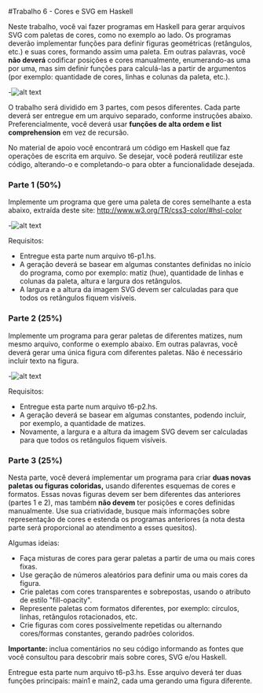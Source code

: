 #Trabalho 6 - Cores e SVG em Haskell

Neste trabalho, você vai fazer programas em Haskell para gerar arquivos SVG com paletas de cores, como no exemplo ao lado. Os programas deverão implementar funções para definir figuras geométricas (retângulos, etc.) e suas cores, formando assim uma paleta. Em outras palavras, você <b>não deverá</b> codificar posições e cores manualmente, enumerando-as uma por uma, mas sim definir funções para calculá-las a partir de argumentos (por exemplo: quantidade de cores, linhas e colunas da paleta, etc.).

-![alt text](http://www-usr.inf.ufsm.br/~andrea/elc117/src/haskell/green-cyans.png)

O trabalho será dividido em 3 partes, com pesos diferentes. Cada parte deverá ser entregue em um arquivo separado, conforme instruções abaixo. Preferencialmente, você deverá usar <b>funções de alta ordem e list comprehension</b> em vez de recursão.

No material de apoio você encontrará um código em Haskell que faz operações de escrita em arquivo. Se desejar, você poderá reutilizar este código, alterando-o e completando-o para obter a funcionalidade desejada.
<h3>Parte 1 (50%)</h3>

Implemente um programa que gere uma paleta de cores semelhante a esta abaixo, extraída deste site: http://www.w3.org/TR/css3-color/#hsl-color

-![alt text](http://www-usr.inf.ufsm.br/~andrea/elc117/src/haskell/cyan-blues.png)

 Requisitos:

  - Entregue esta parte num arquivo t6-p1.hs.
  - A geração deverá se basear em algumas constantes definidas no início do programa, como por exemplo: matiz (hue), quantidade de linhas e colunas da paleta, altura e largura dos retângulos.
  - A largura e a altura da imagem SVG devem ser calculadas para que todos os retângulos fiquem visíveis. 

<h3>Parte 2 (25%)</h3>

Implemente um programa para gerar paletas de diferentes matizes, num mesmo arquivo, conforme o exemplo abaixo. Em outras palavras, você deverá gerar uma única figura com diferentes paletas. Não é necessário incluir texto na figura. 


-![alt text](http://www-usr.inf.ufsm.br/~andrea/elc117/src/haskell/hsl.png)



Requisitos:

  - Entregue esta parte num arquivo t6-p2.hs.
  - A geração deverá se basear em algumas constantes, podendo incluir, por exemplo, a quantidade de matizes.
  - Novamente, a largura e a altura da imagem SVG devem ser calculadas para que todos os retângulos fiquem visíveis. 

<h3>Parte 3 (25%)</h3>

Nesta parte, você deverá implementar um programa para criar <b> duas novas paletas ou figuras coloridas,</b> usando diferentes esquemas de cores e formatos. Essas novas figuras devem ser bem diferentes das anteriores (partes 1 e 2), mas também <b>não devem</b> ter posições e cores definidas manualmente. Use sua criatividade, busque mais informações sobre representação de cores e estenda os programas anteriores (a nota desta parte será proporcional ao atendimento a esses quesitos).

Algumas ideias:

  - Faça misturas de cores para gerar paletas a partir de uma ou mais cores fixas.
  - Use geração de números aleatórios para definir uma ou mais cores da figura.
  - Crie paletas com cores transparentes e sobrepostas, usando o atributo de estilo "fill-opacity".
  - Represente paletas com formatos diferentes, por exemplo: círculos, linhas, retângulos rotacionados, etc.
  - Crie figuras com cores possivelmente repetidas ou alternando cores/formas constantes, gerando padrões coloridos. 

<b>Importante: </b> inclua comentários no seu código informando as fontes que você consultou para descobrir mais sobre cores, SVG e/ou Haskell.

Entregue esta parte num arquivo t6-p3.hs. Esse arquivo deverá ter duas funções principais: main1 e main2, cada uma gerando uma figura diferente. 
